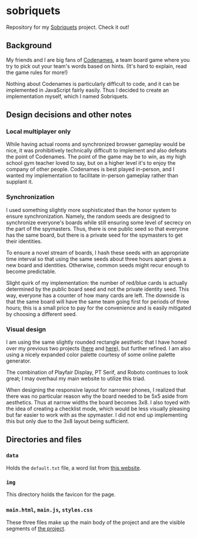 # sobriquets

Repository for my [Sobriquets](https://jamescalixto.com/site/wp-content/uploads/media/sobriquets/main.html) project. Check it out!

## Background
My friends and I are big fans of [Codenames](https://boardgamegeek.com/boardgame/178900/codenames), a team board game where you try to pick out your team's words based on hints. (It's hard to explain, read the game rules for more!)

Nothing about Codenames is particularly difficult to code, and it can be implemented in JavaScript fairly easily. Thus I decided to create an implementation myself, which I named Sobriquets.

## Design decisions and other notes
### Local multiplayer only
While having actual rooms and synchronized browser gameplay would be nice, it was prohibitively technically difficult to implement and also defeats the point of Codenames. The point of the game may be to win, as my high school gym teacher loved to say, but on a higher level it's to enjoy the company of other people. Codenames is best played in-person, and I wanted my implementation to facilitate in-person gameplay rather than supplant it.

### Synchronization
I used something slightly more sophisticated than the honor system to ensure synchronization. Namely, the random seeds are designed to synchronize everyone's boards while still ensuring some level of secrecy on the part of the spymasters. Thus, there is one public seed so that everyone has the same board, but there is a private seed for the spymasters to get their identities.

To ensure a novel stream of boards, I hash these seeds with an appropriate time interval so that using the same seeds about three hours apart gives a new board and identities. Otherwise, common seeds might recur enough to become predictable.

Slight quirk of my implementation: the number of red/blue cards is actually determined by the public board seed and not the private identity seed. This way, everyone has a counter of how many cards are left. The downside is that the same board will have the same team going first for periods of three hours; this is a small price to pay for the convenience and is easily mitigated by choosing a different seed.

### Visual design
I am using the same slightly rounded rectangle aesthetic that I have honed over my previous two projects ([here](https://github.com/jamescalixto/wing-menu-optimization) and [here](https://github.com/jamescalixto/washington-post-now-headlines)), but further refined. I am also using a nicely expanded color palette courtesy of some online palette generator.

The combination of Playfair Display, PT Serif, and Roboto continues to look great; I may overhaul my main website to utilize this triad.

When designing the responsive layout for narrower phones, I realized that there was no particular reason why the board needed to be 5x5 aside from aesthetics. Thus at narrow widths the board becomes 3x8. I also toyed with the idea of creating a checklist mode, which would be less visually pleasing but far easier to work with as the spymaster. I did not end up implementing this but only due to the 3x8 layout being sufficient.

## Directories and files
### `data`
Holds the `default.txt` file, a word list from [this website](https://www.horsepaste.com/). 

### `img`
This directory holds the favicon for the page.

### `main.html`, `main.js`, `styles.css`
These three files make up the main body of the project and are the visible segments of [the project](https://jamescalixto.com/site/wp-content/uploads/media/sobriquets/main.html).